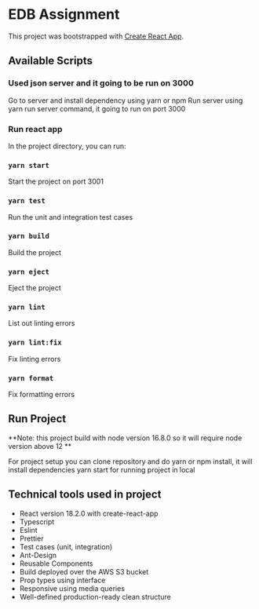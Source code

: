 # EDB Assignment

This project was bootstrapped with [Create React App](https://github.com/facebook/create-react-app).

## Available Scripts

###  Used json server and it going to be run on 3000 
Go to server and install dependency using yarn or npm 
Run server using yarn run server command, it going to run on port 3000

###  Run react app 
In the project directory, you can run:

### `yarn start`
Start the project on port 3001
### `yarn test`
Run the unit and integration test cases
### `yarn build`
Build the project
### `yarn eject`
Eject the project
### `yarn lint`
List out linting errors
### `yarn lint:fix`
Fix linting errors
### `yarn format`
Fix formatting errors

## Run Project
**Note: this project build with node version 16.8.0 so it will require node version above 12 **

For project setup you can clone repository and do yarn or npm install, it will install dependencies 
yarn start for running project in local

## Technical tools used in project
- React version 18.2.0 with create-react-app
- Typescript 
- Eslint
- Prettier
- Test cases (unit, integration)
- Ant-Design
- Reusable Components
- Build deployed over the AWS S3 bucket 
- Prop types using interface
- Responsive using media queries
- Well-defined production-ready clean structure

